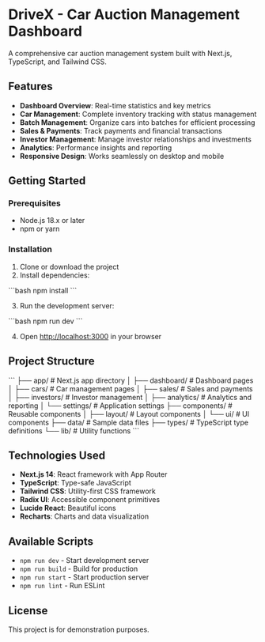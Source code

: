 # DriveX - Car Auction Management Dashboard

A comprehensive car auction management system built with Next.js, TypeScript, and Tailwind CSS.

## Features

- **Dashboard Overview**: Real-time statistics and key metrics
- **Car Management**: Complete inventory tracking with status management
- **Batch Management**: Organize cars into batches for efficient processing
- **Sales & Payments**: Track payments and financial transactions
- **Investor Management**: Manage investor relationships and investments
- **Analytics**: Performance insights and reporting
- **Responsive Design**: Works seamlessly on desktop and mobile

## Getting Started

### Prerequisites

- Node.js 18.x or later
- npm or yarn

### Installation

1. Clone or download the project
2. Install dependencies:

\`\`\`bash
npm install
\`\`\`

3. Run the development server:

\`\`\`bash
npm run dev
\`\`\`

4. Open [http://localhost:3000](http://localhost:3000) in your browser

## Project Structure

\`\`\`
├── app/                    # Next.js app directory
│   ├── dashboard/         # Dashboard pages
│   ├── cars/             # Car management pages
│   ├── sales/            # Sales and payments
│   ├── investors/        # Investor management
│   ├── analytics/        # Analytics and reporting
│   └── settings/         # Application settings
├── components/           # Reusable components
│   ├── layout/          # Layout components
│   └── ui/              # UI components
├── data/                # Sample data files
├── types/               # TypeScript type definitions
└── lib/                 # Utility functions
\`\`\`

## Technologies Used

- **Next.js 14**: React framework with App Router
- **TypeScript**: Type-safe JavaScript
- **Tailwind CSS**: Utility-first CSS framework
- **Radix UI**: Accessible component primitives
- **Lucide React**: Beautiful icons
- **Recharts**: Charts and data visualization

## Available Scripts

- `npm run dev` - Start development server
- `npm run build` - Build for production
- `npm run start` - Start production server
- `npm run lint` - Run ESLint

## License

This project is for demonstration purposes.
